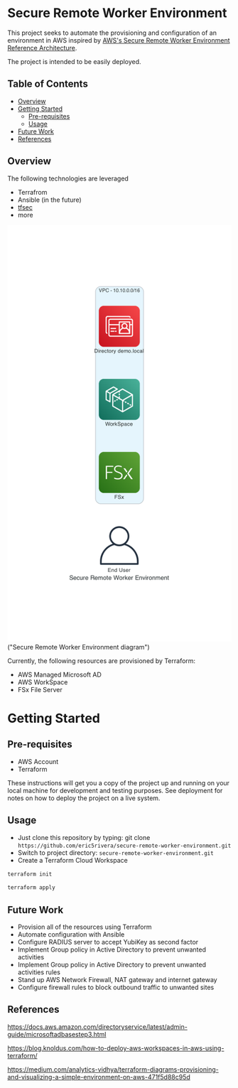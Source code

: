 # Secure Remote Worker Environment
This project seeks to automate the provisioning and configuration of an environment in AWS inspired by [AWS's Secure Remote Worker Environment Reference Architecture](https://d1.awsstatic.com/architecture-diagrams/ArchitectureDiagrams/secure-remote-worker-environment-ra.pdf?did=wp_card&trk=wp_card).

The project is intended to be easily deployed.

## Table of Contents
- [Overview](#overview)
- [Getting Started](#getting-started)
    - [Pre-requisites](#pre-requisites)
    - [Usage](#usage)
- [Future Work](#future-work)
- [References](#references)


## Overview
The following technologies are leveraged
- Terrafrom
- Ansible (in the future)
- [tfsec](https://aquasecurity.github.io/tfsec/v1.28.1/)
- more


![Alt text](./secure_remote_worker_environment.png) ("Secure Remote Worker Environment diagram")


Currently, the following resources are provisioned by Terraform:
- AWS Managed Microsoft AD
- AWS WorkSpace
- FSx File Server


# Getting Started

## Pre-requisites

- AWS Account
- Terraform 


These instructions will get you a copy of the project up and running on your local machine for development and testing purposes. See deployment for notes on how to deploy the project on a live system.


## Usage
- Just clone this repository by typing: git clone `https://github.com/eric5rivera/secure-remote-worker-environment.git`
- Switch to project directory: `secure-remote-worker-environment.git`
- Create a Terraform Cloud Workspace 

```bash
terraform init
```


```bash
terraform apply
```

## Future Work
- Provision all of the resources using Terraform
- Automate configuration with Ansible
- Configure RADIUS server to accept YubiKey as second factor
- Implement Group policy in Active Directory to prevent unwanted activities
- Implement Group policy in Active Directory to prevent unwanted activities
rules
- Stand up AWS Network Firewall, NAT gateway and internet gateway
- Configure firewall rules to block outbound
traffic to unwanted sites 


## References
https://docs.aws.amazon.com/directoryservice/latest/admin-guide/microsoftadbasestep3.html


https://blog.knoldus.com/how-to-deploy-aws-workspaces-in-aws-using-terraform/

https://medium.com/analytics-vidhya/terraform-diagrams-provisioning-and-visualizing-a-simple-environment-on-aws-471f5d88c95d
